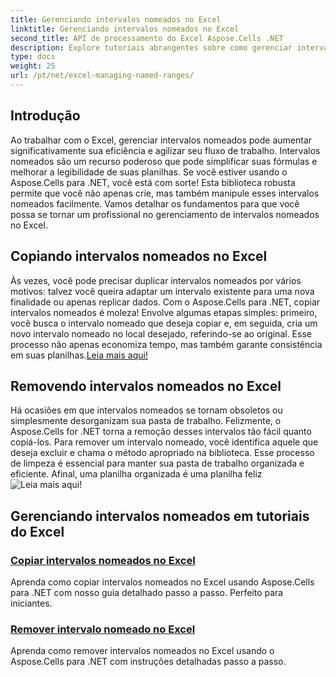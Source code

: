 ```yaml
---
title: Gerenciando intervalos nomeados no Excel
linktitle: Gerenciando intervalos nomeados no Excel
second_title: API de processamento do Excel Aspose.Cells .NET
description: Explore tutoriais abrangentes sobre como gerenciar intervalos nomeados no Excel usando Aspose.Cells para .NET. Perfeito para iniciantes e usuários avançados.
type: docs
weight: 25
url: /pt/net/excel-managing-named-ranges/
---
```

## Introdução

Ao trabalhar com o Excel, gerenciar intervalos nomeados pode aumentar significativamente sua eficiência e agilizar seu fluxo de trabalho. Intervalos nomeados são um recurso poderoso que pode simplificar suas fórmulas e melhorar a legibilidade de suas planilhas. Se você estiver usando o Aspose.Cells para .NET, você está com sorte! Esta biblioteca robusta permite que você não apenas crie, mas também manipule esses intervalos nomeados facilmente. Vamos detalhar os fundamentos para que você possa se tornar um profissional no gerenciamento de intervalos nomeados no Excel.

## Copiando intervalos nomeados no Excel

Às vezes, você pode precisar duplicar intervalos nomeados por vários motivos: talvez você queira adaptar um intervalo existente para uma nova finalidade ou apenas replicar dados. Com o Aspose.Cells para .NET, copiar intervalos nomeados é moleza! Envolve algumas etapas simples: primeiro, você busca o intervalo nomeado que deseja copiar e, em seguida, cria um novo intervalo nomeado no local desejado, referindo-se ao original. Esse processo não apenas economiza tempo, mas também garante consistência em suas planilhas.[Leia mais aqui!](./copy-named-ranges/)

## Removendo intervalos nomeados no Excel

 Há ocasiões em que intervalos nomeados se tornam obsoletos ou simplesmente desorganizam sua pasta de trabalho. Felizmente, o Aspose.Cells for .NET torna a remoção desses intervalos tão fácil quanto copiá-los. Para remover um intervalo nomeado, você identifica aquele que deseja excluir e chama o método apropriado na biblioteca. Esse processo de limpeza é essencial para manter sua pasta de trabalho organizada e eficiente. Afinal, uma planilha organizada é uma planilha feliz![Leia mais aqui!](./remove-named-range/)

## Gerenciando intervalos nomeados em tutoriais do Excel
### [Copiar intervalos nomeados no Excel](./copy-named-ranges/)
Aprenda como copiar intervalos nomeados no Excel usando Aspose.Cells para .NET com nosso guia detalhado passo a passo. Perfeito para iniciantes.
### [Remover intervalo nomeado no Excel](./remove-named-range/)
Aprenda como remover intervalos nomeados no Excel usando o Aspose.Cells para .NET com instruções detalhadas passo a passo.